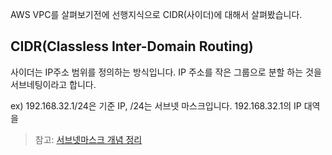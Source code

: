 
AWS VPC를 살펴보기전에 선행지식으로 CIDR(사이더)에 대해서 살펴봤습니다.

## CIDR(Classless Inter-Domain Routing)
 
사이더는 IP주소 범위를 정의하는 방식입니다. IP 주소를 작은 그룹으로 분할 하는 것을 서브네팅이라고 합니다.

ex) 192.168.32.1/24은 기준 IP, /24는 서브넷 마스크입니다.
192.168.32.1의 IP 대역을 


> 참고: [서브넷마스크 개념 정리](../네트워크/서브넷마스크%20개념%20정리.md)

